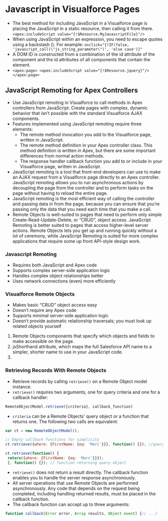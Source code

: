 # Javascript in Visualforce Pages
* The best method for including JavaScript in a Visualforce page is placing the JavaScript in a static resource, then calling it from there. `<apex:includeScript value="{!$Resource.MyJavascriptFile}"/>`
* When using JavaScript within an expression, you need to escape quotes using a backslash (\). For example: 
`onclick="{!IF(false, 'javascript_call(\"js_string_parameter\")', 'else case')}"`
* A DOM ID is constructed from a combination of the id attribute of the component and the id attributes of all components that contain the element.
* `<apex:page>
    <apex:includeScript value="{!$Resource.jquery}"/>
</apex:page>`

## JavaScript Remoting for Apex Controllers
* Use JavaScript remoting in Visualforce to call methods in Apex controllers from JavaScript. Create pages with complex, dynamic behavior that isn’t possible with the standard Visualforce AJAX components.
* Features implemented using JavaScript remoting require three elements:
    * The remote method invocation you add to the Visualforce page, written in JavaScript.
    * The remote method definition in your Apex controller class. This method definition is written in Apex, but there are some important differences from normal action methods.
    * The response handler callback function you add to or include in your Visualforce page, written in JavaScript.
* JavaScript remoting is a tool that front-end developers can use to make an AJAX request from a Visualforce page directly to an Apex controller. JavaScript remoting allows you to run asynchronous actions by decoupling the page from the controller and to perform tasks on the page without having to reload the entire page.
* JavaScript remoting is the most efficient way of calling the controller and passing data in from the page, because you can ensure that you’re passing only the data that you need each time that you make a call.
* Remote Objects is well-suited to pages that need to perform only simple Create-Read-Update-Delete, or “CRUD”, object access. JavaScript Remoting is better suited to pages that access higher-level server actions. Remote Objects lets you get up and running quickly without a lot of ceremony, while JavaScript Remoting is suited for more complex applications that require some up front API-style design work.

### Javascript Remoting
* Requires both JavaScript and Apex code
* Supports complex server-side application logic
* Handles complex object relationships better
* Uses network connections (even) more efficiently

### Visualforce Remote Objects
* Makes basic “CRUD” object access easy
* Doesn’t require any Apex code
* Supports minimal server-side application logic
* Doesn’t provide automatic relationship traversals; you must look up related objects yourself

1. Remote Objects components that specify which objects and fields to make accessible on the page.
2. jsShorthand attribute, which maps the full Salesforce API name to a simpler, shorter name to use in your JavaScript code. 
3. 

### Retrieving Records With Remote Objects
* Retrieve records by calling `retrieve()` on a Remote Object model instance.
* `retrieve()` requires two arguments, one for query criteria and one for a callback handler:
```javascript
RemoteObjectModel.retrieve({criteria}, callback_function)
```
* `criteria` can be a Remote Objects' query object or a function that returns one.  The following two calls are equivalent:
```javascript
var ct = new RemoteObjectModel();

// Empty callback functions for simplicity
ct.retrieve({where: {FirstName: {eq: 'Marc'}}}, function() {}); //query object

ct.retrieve(function() {
 return({where: {FirstName: {eq: 'Marc'}}});
 }, function() {}); // function returning query object
```

* `retrieve()` does not return a result directly.  The callback function enables you to handle the server response asynchronously.
* All server operations that use Remote Objects are performed asynchronously.  Any code that depends on the request being completed, including handling returned results, must be placed in the callback function.
* The callback function can accept up to three arguments:
```javascript
function callback(Error error, Array results, Object event) {// ...}
```

